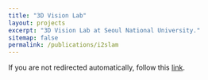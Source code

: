 ```yaml
---
title: "3D Vision Lab"
layout: projects
excerpt: "3D Vision Lab at Seoul National University."
sitemap: false
permalink: /publications/i2slam
---
```


<html lang="en-US">
    <head>
        <meta charset="UTF-8">
        <meta http-equiv="refresh" content="0; url=http://changwoonchoi.github.io/i2slam">
        <script type="text/javascript">
            window.location.href = "http://changwoonchoi.github.io/i2slam"
        </script>
        <title>Page Redirection</title>
    </head>
    <body>
        <!-- Note: don't tell people to `click` the link, just tell them that it is a link. -->
        If you are not redirected automatically, follow this <a href='http://changwoonchoi.github.io/i2slam'>link</a>.
    </body>
</html>
